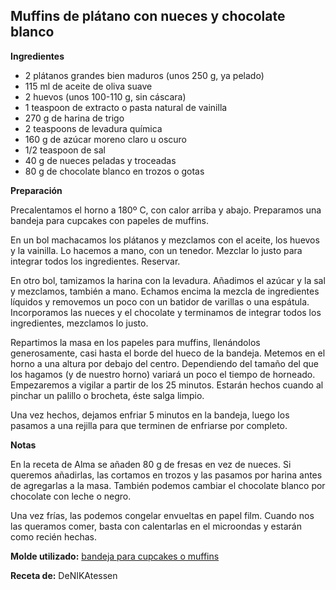 ## Muffins de plátano con nueces y chocolate blanco

**Ingredientes**

- 2 plátanos grandes bien maduros (unos 250 g, ya pelado)
- 115 ml de aceite de oliva suave
- 2 huevos (unos 100-110 g, sin cáscara)
- 1 teaspoon de extracto o pasta natural de vainilla
- 270 g de harina de trigo
- 2 teaspoons de levadura química
- 160 g de azúcar moreno claro u oscuro
- 1/2 teaspoon de sal
- 40 g de nueces peladas y troceadas
- 80 g de chocolate blanco en trozos o gotas

**Preparación**

Precalentamos el horno a 180º C, con calor arriba y abajo. Preparamos una bandeja para cupcakes con papeles de muffins.

En un bol machacamos los plátanos y mezclamos con el aceite, los huevos y la vainilla. Lo hacemos a mano, con un tenedor. Mezclar lo justo para integrar todos los ingredientes. Reservar.

En otro bol, tamizamos la harina con la levadura. Añadimos el azúcar y la sal y mezclamos, también a mano. Echamos encima la mezcla de ingredientes líquidos y removemos un poco con un batidor de varillas o una espátula. Incorporamos las nueces y el chocolate y terminamos de integrar todos los ingredientes, mezclamos lo justo.

Repartimos la masa en los papeles para muffins, llenándolos generosamente, casi hasta el borde del hueco de la bandeja. Metemos en el horno a una altura por debajo del centro. Dependiendo del tamaño del que los hagamos (y de nuestro horno) variará un poco el tiempo de horneado. Empezaremos a vigilar a partir de los 25 minutos. Estarán hechos cuando al pinchar un palillo o brocheta, éste salga limpio.

Una vez hechos, dejamos enfriar 5 minutos en la bandeja, luego los pasamos a una rejilla para que terminen de enfriarse por completo.

**Notas**

En la receta de Alma se añaden 80 g de fresas en vez de nueces. Si queremos añadirlas, las cortamos en trozos y las pasamos por harina antes de agregarlas a la masa. También podemos cambiar el chocolate blanco por chocolate con leche o negro.

Una vez frías, las podemos congelar envueltas en papel film. Cuando nos las queramos comer, basta con calentarlas en el microondas y estarán como recién hechas.

**Molde utilizado:** [bandeja para cupcakes o muffins](../../moldes-y-utensilios.md)

**Receta de:** DeNIKAtessen
